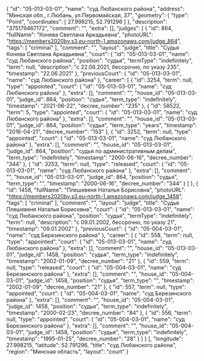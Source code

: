 {
    "id": "05-013-03-01",
    "name": "суд Любанского района",
    "address": "Минская обл., г.Любань, ул.Первомайская, 37",
    "geometry": {
        "type": "Point",
        "coordinates": [
            27.998215,
            52.791296
        ]
    },
    "description": "375179467172",
    "comment": "",
    "extra": [],
    "judges": [
        {
            "id": 864,
            "fullName": "Конева Светлана Аркадьевна",
            "photoURL": "https://members2020by.s3.eu-north-1.amazonaws.com/judge_864",
            "tags": [
                "criminal"
            ],
            "comment": "",
            "layout": "judge",
            "title": "Судья Конева Светлана Аркадьевна",
            "court": {
                "id": "05-013-03-01",
                "name": "суд Любанского района",
                "position": "судья",
                "termType": "indefinitely",
                "term": null,
                "description": "c 22.06.2021, бессрочно, по указу 235",
                "timestamp": "22.06.2021"
            },
            "previousCourt": {
                "id": "05-013-03-01",
                "name": "суд Любанского района"
            },
            "career": [
                {
                    "id": 3254,
                    "term": null,
                    "type": "appointed",
                    "court": {
                        "id": "05-013-03-01",
                        "name": "суд Любанского района"
                    },
                    "extra": [],
                    "comment": "",
                    "house_id": "05-013-03-01",
                    "judge_id": 864,
                    "position": "судья",
                    "term_type": "indefinitely",
                    "timestamp": "2021-06-22",
                    "decree_number": "235"
                },
                {
                    "id": 58522,
                    "term": 5,
                    "type": "appointed",
                    "court": {
                        "id": "05-013-03-01",
                        "name": "суд Любанского района"
                    },
                    "extra": [],
                    "comment": "",
                    "house_id": "05-013-03-01",
                    "judge_id": 864,
                    "position": "судья",
                    "term_type": "years",
                    "timestamp": "2016-04-21",
                    "decree_number": "153"
                },
                {
                    "id": 3252,
                    "term": null,
                    "type": "appointed",
                    "court": {
                        "id": "05-013-03-01",
                        "name": "суд Любанского района"
                    },
                    "extra": [],
                    "comment": "",
                    "house_id": "05-013-03-01",
                    "judge_id": 864,
                    "position": "судья по административным делам",
                    "term_type": "indefinitely",
                    "timestamp": "2000-06-16",
                    "decree_number": "344"
                },
                {
                    "id": 3253,
                    "term": null,
                    "type": "released",
                    "court": {
                        "id": "05-013-03-01",
                        "name": "суд Любанского района"
                    },
                    "extra": [],
                    "comment": "",
                    "house_id": "05-013-03-01",
                    "judge_id": 864,
                    "position": "судья",
                    "term_type": "",
                    "timestamp": "2000-06-16",
                    "decree_number": "344"
                }
            ]
        },
        {
            "id": 1458,
            "fullName": "Плешевеня Наталья Борисовна",
            "photoURL": "https://members2020by.s3.eu-north-1.amazonaws.com/judge_1458",
            "tags": [
                "criminal"
            ],
            "comment": "",
            "layout": "judge",
            "title": "Судья Плешевеня Наталья Борисовна",
            "court": {
                "id": "05-013-03-01",
                "name": "суд Любанского района",
                "position": "судья",
                "termType": "indefinitely",
                "term": null,
                "description": "c 09.01.2002, бессрочно, по указу 21",
                "timestamp": "09.01.2002"
            },
            "previousCourt": {
                "id": "05-004-03-01",
                "name": "суд Березинского района"
            },
            "career": [
                {
                    "id": 558,
                    "term": null,
                    "type": "appointed",
                    "court": {
                        "id": "05-013-03-01",
                        "name": "суд Любанского района"
                    },
                    "extra": [],
                    "comment": "",
                    "house_id": "05-013-03-01",
                    "judge_id": 1458,
                    "position": "судья",
                    "term_type": "indefinitely",
                    "timestamp": "2002-01-09",
                    "decree_number": "21"
                },
                {
                    "id": 559,
                    "term": null,
                    "type": "released",
                    "court": {
                        "id": "05-004-03-01",
                        "name": "суд Березинского района"
                    },
                    "extra": [],
                    "comment": "",
                    "house_id": "05-004-03-01",
                    "judge_id": 1458,
                    "position": "судья",
                    "term_type": "",
                    "timestamp": "2002-01-09",
                    "decree_number": "21"
                },
                {
                    "id": 557,
                    "term": null,
                    "type": "appointed",
                    "court": {
                        "id": "05-004-03-01",
                        "name": "суд Березинского района"
                    },
                    "extra": [],
                    "comment": "",
                    "house_id": "05-004-03-01",
                    "judge_id": 1458,
                    "position": "судья",
                    "term_type": "indefinitely",
                    "timestamp": "2000-02-23",
                    "decree_number": "84"
                },
                {
                    "id": 556,
                    "term": null,
                    "type": "appointed",
                    "court": {
                        "id": "05-004-03-01",
                        "name": "суд Березинского района"
                    },
                    "extra": [],
                    "comment": "",
                    "house_id": "05-004-03-01",
                    "judge_id": 1458,
                    "position": "судья",
                    "term_type": "indefinitely",
                    "timestamp": "1995-01-25",
                    "decree_number": "28"
                }
            ]
        }
    ],
    "longitude": 27.998215,
    "latitude": 52.791296,
    "title": "суд Любанского района",
    "region": "Минская область",
    "layout": "court"
}